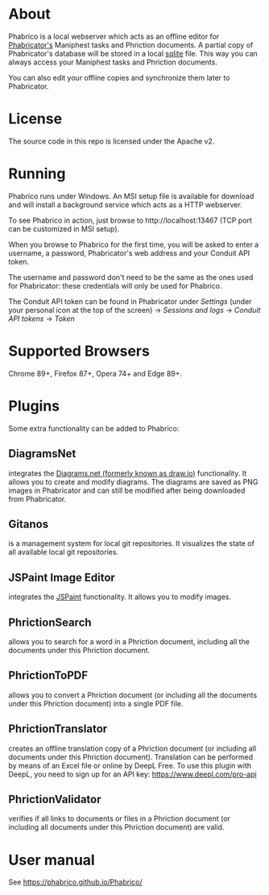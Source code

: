 # About
Phabrico is a local webserver which acts as an offline editor for [Phabricator's](https://www.phacility.com/phabricator/) Maniphest tasks and Phriction documents.
A partial copy of Phabricator's database will be stored in a local [sqlite](https://www.sqlite.org/index.html) file.
This way you can always access your Maniphest tasks and Phriction documents.

You can also edit your offline copies and synchronize them later to Phabricator.

# License
The source code in this repo is licensed under the Apache v2.

# Running
Phabrico runs under Windows. An MSI setup file is available for download and will install a background service which acts as a HTTP webserver.

To see Phabrico in action, just browse to http://localhost:13467  (TCP port can be customized in MSI setup).

When you browse to Phabrico for the first time, you will be asked to enter a username, a password, Phabricator's web address and your Conduit API token.

The username and password don't need to be the same as the ones used for Phabricator: these credentials will only be used for Phabrico.

The Conduit API token can be found in Phabricator under *Settings* (under your personal icon at the top of the screen) -> *Sessions and logs* -> *Conduit API tokens* -> *Token*

# Supported Browsers
Chrome 89+, Firefox 87+, Opera 74+ and Edge 89+.

# Plugins
Some extra functionality can be added to Phabrico:

## DiagramsNet
integrates the [Diagrams.net (formerly known as draw.io)](https://www.diagrams.net/) functionality.
It allows you to create and modify diagrams. The diagrams are saved as PNG images in Phabricator and can still be modified after being downloaded from Phabricator.

## Gitanos
is a management system for local git repositories.
It visualizes the state of all available local git repositories.

## JSPaint Image Editor
integrates the [JSPaint](https://jspaint.app/) functionality.
It allows you to modify images.

## PhrictionSearch
allows you to search for a word in a Phriction document, including all the documents under this Phriction document.

## PhrictionToPDF
allows you to convert a Phriction document (or including all the documents under this Phriction document) into a single PDF file.

## PhrictionTranslator
creates an offline translation copy of a Phriction document (or including all documents under this Phriction document).
Translation can be performed by means of an Excel file or online by DeepL Free. To use this plugin with DeepL, you need to sign
up for an API key: https://www.deepl.com/pro-api

## PhrictionValidator
verifies if all links to documents or files in a Phriction document (or including all documents under this Phriction document) are valid.

# User manual
See https://phabrico.github.io/Phabrico/



